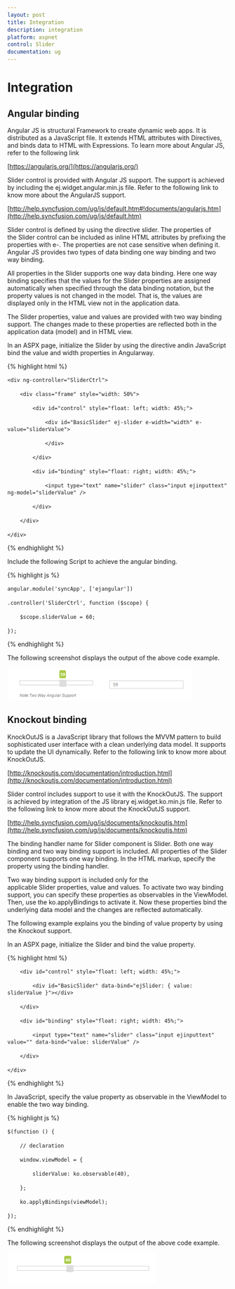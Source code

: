 ```yaml
---
layout: post
title: Integration
description: integration
platform: aspnet
control: Slider
documentation: ug
---
```


# Integration

## Angular binding

Angular JS is structural Framework to create dynamic web apps. It is distributed as a JavaScript file. It extends HTML attributes with Directives, and binds data to HTML with Expressions. To learn more about Angular JS, refer to the following link

[https://angularjs.org/](https://angularjs.org/)

Slider control is provided with Angular JS support. The support is achieved by including the ej.widget.angular.min.js file. Refer to the following link to know more about the AngularJS support.

[http://help.syncfusion.com/ug/js/default.htm#!documents/angularjs.htm](http://help.syncfusion.com/ug/js/default.htm)

Slider control is defined by using the directive slider. The properties of the Slider control can be included as inline HTML attributes by prefixing the properties with e-. The properties are not case sensitive when defining it. Angular JS provides two types of data binding one way binding and two way binding.

All properties in the Slider supports one way data binding. Here one way binding specifies that the values for the Slider properties are assigned automatically when specified through the data binding notation, but the property values is not changed in the model. That is, the values are displayed only in the HTML view not in the application data.

The Slider properties, value and values are provided with two way binding support. The changes made to these properties are reflected both in the application data (model) and in HTML view.

In an ASPX page, initialize the Slider by using the directive andin JavaScript bind the value and width properties in Angularway. 

{% highlight html %}



<div ng-app="syncApp">

    <div ng-controller="SliderCtrl">

        <div class="frame" style="width: 50%">

            <div id="control" style="float: left; width: 45%;">

                <div id="BasicSlider" ej-slider e-width="width" e-value="sliderValue">

                </div>

            </div>

            <div id="binding" style="float: right; width: 45%;">

                <input type="text" name="slider" class="input ejinputtext" ng-model="sliderValue" />

            </div>

        </div>

    </div>

</div>



{% endhighlight %}



Include the following Script to achieve the angular binding.

{% highlight js %}

    angular.module('syncApp', ['ejangular'])

    .controller('SliderCtrl', function ($scope) {

        $scope.sliderValue = 60;

    });



{% endhighlight %}



The following screenshot displays the output of the above code example.

 ![](Integration_images/Integration_img1.png)



## Knockout binding

KnockOutJS is a JavaScript library that follows the MVVM pattern to build sophisticated user interface with a clean underlying data model. It supports to update the UI dynamically. Refer to the following link to know more about KnockOutJS.

[http://knockoutjs.com/documentation/introduction.html](http://knockoutjs.com/documentation/introduction.html)

Slider control includes support to use it with the KnockOutJS. The support is achieved by integration of the JS library ej.widget.ko.min.js file. Refer to the following link to know more about the KnockOutJS support.

[http://help.syncfusion.com/ug/js/documents/knockoutjs.htm](http://help.syncfusion.com/ug/js/documents/knockoutjs.htm)

The binding handler name for Slider component is Slider. Both one way binding and two way binding support is included. All properties of the Slider component supports one way binding. In the HTML markup, specify the property using the binding handler.

Two way binding support is included only for the applicable Slider properties, value and values. To activate two way binding support, you can specify these properties as observables in the ViewModel. Then, use the ko.applyBindings to activate it. Now these properties bind the underlying data model and the changes are reflected automatically.

The following example explains you the binding of value property by using the Knockout support.

In an ASPX page, initialize the Slider and bind the value property. 

{% highlight html %}



<div class="frame">

        <div id="control" style="float: left; width: 45%;">

            <div id="BasicSlider" data-bind="ejSlider: { value: sliderValue }"></div>           

        </div>

        <div id="binding" style="float: right; width: 45%;">

            <input type="text" name="slider" class="input ejinputtext" value="" data-bind="value: sliderValue" />

        </div>

    </div>





{% endhighlight %}



In JavaScript, specify the value property as observable in the ViewModel to enable the two way binding.

{% highlight js %}



    $(function () {

        // declaration           

        window.viewModel = {

            sliderValue: ko.observable(40),

        };

        ko.applyBindings(viewModel);

    });





{% endhighlight %}



The following screenshot displays the output of the above code example.

 ![](Integration_images/Integration_img2.png)





